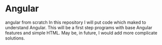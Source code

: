# Angular
angular from scratch
In this repository I will put code which maked to understand Angular.
This will be a first step programs with base Angular features and simple HTML.
May be, in future, I would add more complicate solutions.
